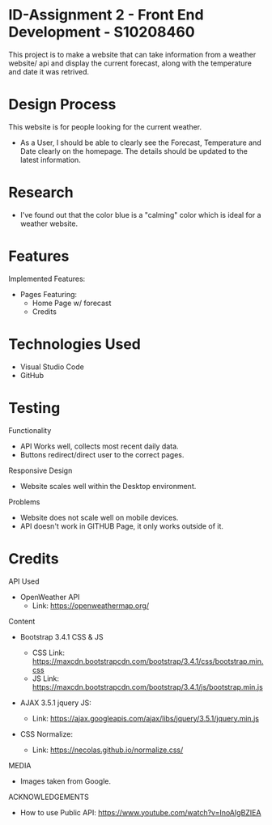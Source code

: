 # ID-Assignment 2 - Front End Development - S10208460

This project is to make a website that can take information from a weather website/ api and display the current forecast, along with the temperature and date it was retrived.
# Design Process

This website is for people looking for the current weather.

- As a User, I should be able to clearly see the Forecast, Temperature and Date clearly on the homepage. The details should be updated to the latest information.
  
# Research
- I've found out that the color blue is a "calming" color which is ideal for a weather website.

# Features
Implemented Features:
- Pages Featuring:
  - Home Page w/ forecast
  - Credits

# Technologies Used
- Visual Studio Code
- GitHub

# Testing
Functionality
- API Works well, collects most recent daily data.
- Buttons redirect/direct user to the correct pages.

Responsive Design
- Website scales well within the Desktop environment.

Problems
- Website does not scale well on mobile devices.
- API doesn't work in GITHUB Page, it only works outside of it.

# Credits
API Used
- OpenWeather API
  - Link: https://openweathermap.org/   

Content
- Bootstrap 3.4.1 CSS & JS
  - CSS Link: https://maxcdn.bootstrapcdn.com/bootstrap/3.4.1/css/bootstrap.min.css
  - JS Link: https://maxcdn.bootstrapcdn.com/bootstrap/3.4.1/js/bootstrap.min.js

- AJAX 3.5.1 jquery JS:
  - Link: https://ajax.googleapis.com/ajax/libs/jquery/3.5.1/jquery.min.js

- CSS Normalize:
  - Link: https://necolas.github.io/normalize.css/

MEDIA
- Images taken from Google.

ACKNOWLEDGEMENTS
- How to use Public API: https://www.youtube.com/watch?v=InoAIgBZIEA